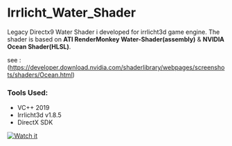 # Irrlicht_Water_Shader
 
 Legacy Directx9 Water Shader i developed for irrlicht3d game engine. 
 The shader is based on <b>ATI RenderMonkey Water-Shader(assembly)</b> & <b>NVIDIA Ocean Shader(HLSL)</b>.
 
 see : (https://developer.download.nvidia.com/shaderlibrary/webpages/screenshots/shaders/Ocean.html)
 ### Tools Used:
 - VC++ 2019
 - Irrlicht3d v1.8.5
 - DirectX SDK 
 
 [![Watch it](https://img.youtube.com/vi/tpOCr7U_aII/hqdefault.jpg)](https://www.youtube.com/watch?v=tpOCr7U_aII)
 
